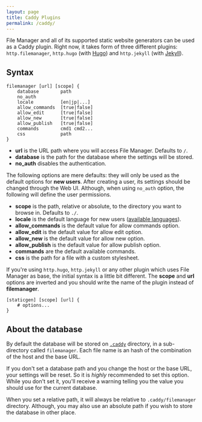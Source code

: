 ```yaml
---
layout: page
title: Caddy Plugins
permalink: /caddy/
---
```


File Manager and all of its supported static website generators can be used as a Caddy plugin. Right now, it takes form of three different plugins: `http.filemanager`, `http.hugo` (with [Hugo](http://gohugo.io/)) and `http.jekyll` (with [Jekyll](https://jekyllrb.com/)).


## Syntax

```
filemanager [url] [scope] {
    database        path
    no_auth
    locale          [en|jp|...]
    allow_commands  [true|false]
    allow_edit      [true|false]
    allow_new       [true|false]
    allow_publish   [true|false]
    commands        cmd1 cmd2...
    css             path
}
```

+ **url** is the URL path where you will access File Manager. Defaults to `/`.
+ **database** is the path for the database where the settings will be stored.
+ **no_auth** disables the authentication.

The following options are mere defaults: they will only be used as the default options for **new users**. After creating a user, its settings should be changed through the Web UI. Although, when using `no_auth` option, the following will define the user permissions.

+ **scope** is the path, relative or absolute, to the directory you want to browse in. Defaults to `./`.
+ **locale** is the default language for new users ([available languages](../configuration/#available-locales)).
+ **allow_commands** is the default value for allow commands option.
+ **allow_edit** is the default value for allow edit option.
+ **allow_new** is the default value for allow new option.
+ **allow_publish** is the default value for allow publish option.
+ **commands** are the default available commands.
+ **css** is the path for a file with a custom stylesheet.

If you're using `http.hugo`, `http.jekyll` or any other plugin which uses File Manager as base, the initial syntax is a little bit different. The **scope** and **url** options are inverted and you should write the name of the plugin instead of **filemanager**.

```
[staticgen] [scope] [url] {
    # options...
}
```


## About the database

By default the database will be stored on [`.caddy`](https://caddyserver.com/docs/automatic-https#dot-caddy) directory, in a sub-directory called `filemanager`. Each file name is an hash of the combination of the host and the base URL.

If you don't set a database path and you change the host or the base URL, your settings will be reset. So it is *highly* recommended to set this option. While you don't set it, you'll receive a warning telling you the value you should use for the current database.

When you set a relative path, it will always be relative to `.caddy/filemanager` directory. Although, you may also use an absolute path if you wish to store the database in other place.
